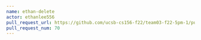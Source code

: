 ```yaml
---
name: ethan-delete
actor: ethanlee556
pull_request_url: https://github.com/ucsb-cs156-f22/team03-f22-5pm-1/pull/70
pull_request_num: 70
---
```

